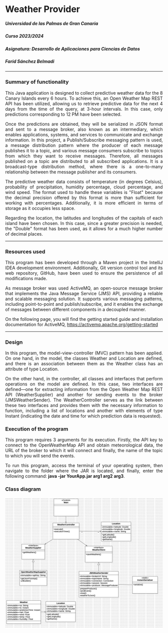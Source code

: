 <div style="text-align: justify">

# Weather Provider
##### Universidad de las Palmas de Gran Canaria
##### Curso 2023/2024
##### Asignatura: Desarrollo de Aplicaciones para Ciencias de Datos
##### Farid Sánchez Belmadi

***

### Summary of functionality

This Java application is designed to collect predictive weather data for the 8 Canary Islands every 6 hours. To achieve this, an 
Open Weather Map REST API has been utilized, allowing us to retrieve predictive data for the next 4 days from the time
of the query, at 3-hour intervals. In this case, only predictions corresponding to 12 PM have been selected.

Once the predictions are obtained, they will be serialized in JSON format and sent to a message broker, also known as 
an intermediary, which enables applications, systems, and services to communicate and exchange information. In this project, 
a Publish/Subscribe messaging pattern is used, a message distribution pattern where the producer of each message publishes it 
to a topic, and various message consumers subscribe to topics from which they want to receive messages. Therefore, all messages 
published on a topic are distributed to all subscribed applications. It is a broadcast-type distribution method, where there is a 
one-to-many relationship between the message publisher and its consumers.

The predictive weather data consists of temperature (in degrees Celsius), probability of precipitation, humidity percentage, 
cloud percentage, and wind speed. The format used to handle these variables is "Float" because the decimal precision offered by 
this format is more than sufficient for working with percentages. Additionally, it is more efficient in terms of storage as it 
occupies less space.

Regarding the location, the latitudes and longitudes of the capitals of each island have been chosen. In this case, since a greater 
precision is needed, the "Double" format has been used, as it allows for a much higher number of decimal places.

****

### Resources used

This program has been developed through a Maven project in the IntelliJ IDEA development environment. Additionally, Git version 
control tool and its web repository, GitHub, have been used to ensure the persistence of all modifications made.

As message broker was used ActiveMQ, an open-source message broker that implements the Java Message Service (JMS) API, providing a 
reliable and scalable messaging solution. It supports various messaging patterns, including point-to-point and publish/subscribe, 
and it enables the exchange of messages between different components in a decoupled manner.

On the following page, you will find the getting started guide and installation documentation for ActiveMQ, https://activemq.apache.org/getting-started

****

### Design

In this program, the model-view-controller (MVC) pattern has been applied. On one hand, in the model, the classes Weather and Location 
are defined, and there is an association between them as the Weather class has an attribute of type Location.

On the other hand, in the controller, all classes and interfaces that perform operations on the model are defined. In this case, two interfaces 
are defined—one for extracting information from the Open Weather Map REST API (WeatherSupplier) and another for sending events to the broker 
(JMSWeatherSender). The WeatherController serves as the link between these two interfaces and provides them with the necessary information to function, 
including a list of locations and another with elements of type Instant (indicating the date and time for which prediction data is requested).


### Execution of the program

This program requires 3 arguments for its execution. Firstly, the API key to connect to the OpenWeatherMap API and obtain meteorological data, 
the URL of the broker to which it will connect and finally, the name of the topic to which you will send the events.

To run this program, access the terminal of your operating system, then navigate to the folder where the JAR is located, and finally, enter the following
command: **java -jar YourApp.jar arg1 arg2 arg3**.

### Class diagram

![](WeatherProvider.jpg)

</div>